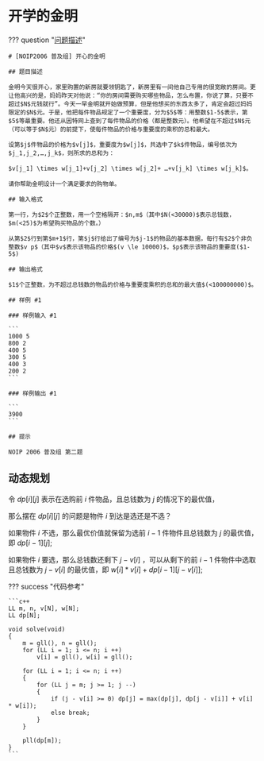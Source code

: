 # 开学的金明

??? question "[问题描述](https://www.luogu.com.cn/problem/P1060)"

    # [NOIP2006 普及组] 开心的金明

    ## 题目描述

    金明今天很开心，家里购置的新房就要领钥匙了，新房里有一间他自己专用的很宽敞的房间。更让他高兴的是，妈妈昨天对他说：“你的房间需要购买哪些物品，怎么布置，你说了算，只要不超过$N$元钱就行”。今天一早金明就开始做预算，但是他想买的东西太多了，肯定会超过妈妈限定的$N$元。于是，他把每件物品规定了一个重要度，分为$5$等：用整数$1-5$表示，第$5$等最重要。他还从因特网上查到了每件物品的价格（都是整数元）。他希望在不超过$N$元（可以等于$N$元）的前提下，使每件物品的价格与重要度的乘积的总和最大。

    设第$j$件物品的价格为$v[j]$，重要度为$w[j]$，共选中了$k$件物品，编号依次为$j_1,j_2,…,j_k$，则所求的总和为：

    $v[j_1] \times w[j_1]+v[j_2] \times w[j_2]+ …+v[j_k] \times w[j_k]$。

    请你帮助金明设计一个满足要求的购物单。

    ## 输入格式

    第一行，为$2$个正整数，用一个空格隔开：$n,m$（其中$N(<30000)$表示总钱数，$m(<25)$为希望购买物品的个数。）

    从第$2$行到第$m+1$行，第$j$行给出了编号为$j-1$的物品的基本数据，每行有$2$个非负整数$v p$（其中$v$表示该物品的价格$(v \le 10000)$，$p$表示该物品的重要度($1-5$)

    ## 输出格式

    $1$个正整数，为不超过总钱数的物品的价格与重要度乘积的总和的最大值$(<100000000)$。

    ## 样例 #1

    ### 样例输入 #1

    ```
    1000 5
    800 2
    400 5
    300 5
    400 3
    200 2
    ```

    ### 样例输出 #1

    ```
    3900
    ```

    ## 提示

    NOIP 2006 普及组 第二题

## 动态规划

令 $dp[i][j]$ 表示在选购前 $i$ 件物品，且总钱数为 $j$ 的情况下的最优值，

那么摆在 $dp[i][j]$ 的问题是物件 $i$ 到达是选还是不选？

如果物件 $i$ 不选，那么最优价值就保留为选前 $i - 1$ 件物件且总钱数为 $j$ 的最优值，即 $dp[i - 1][j]$;

如果物件 $i$ 要选，那么总钱数还剩下 $j - v[i]$ ，可以从剩下的前 $i-1$ 件物件中选取且总钱数为 $j - v[i]$ 的最优值，即 $w[i] * v[i] + dp[i - 1][j - v[i]]$;

??? success "代码参考"

    ```c++
    LL m, n, v[N], w[N];
    LL dp[N];

    void solve(void)
    {
        m = gll(), n = gll();
        for (LL i = 1; i <= n; i ++)
            v[i] = gll(), w[i] = gll();

        for (LL i = 1; i <= n; i ++)
        {
            for (LL j = m; j >= 1; j --)
            {
                if (j - v[i] >= 0) dp[j] = max(dp[j], dp[j - v[i]] + v[i] * w[i]);
                else break;
            }
        }

        pll(dp[m]);
    }
    ```